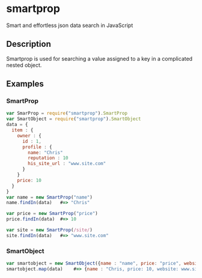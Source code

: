 # smartprop
Smart and effortless json data search in JavaScript

## Description
Smartprop is used for searching a value assigned to a key in a complicated nested object.

## Examples

### SmartProp
```javascript
var SmarProp = require("smartprop").SmartProp
var SmartObject = require("smartprop").SmartObject
data = {
  item : {
    owner : {
      id : 1,
      profile : {
        name: "Chris"
        reputation : 10
        his_site_url : "www.site.com"
      }
    }
    price: 10 
  }
}
var name = new SmartProp("name")
name.findIn(data)   #=> "Chris"

var price = new SmartProp("price")
price.findIn(data)  #=> 10

var site = new SmartProp(/site/)
site.findIn(data)   #=> "www.site.com"
```
### SmartObject
```javascript
var smartobject = new SmartObject({name : "name", price: "price", website: /site/})
smartobject.map(data)    #=> {name : "Chris, price: 10, website: www.site.com"}
```
